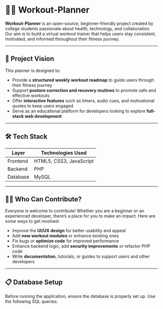 # 🏋️‍♀️ Workout-Planner

**Workout-Planner** is an open-source, beginner-friendly project created by college students passionate about health, technology, and collaboration. Our aim is to build a virtual workout trainer that helps users stay consistent, motivated, and informed throughout their fitness journey.

---

## 🌟 Project Vision

This planner is designed to:

- Provide a **structured weekly workout roadmap** to guide users through their fitness journey
- Support **posture correction and recovery routines** to promote safe and effective workouts
- Offer **interactive features** such as timers, audio cues, and motivational quotes to keep users engaged
- Serve as an educational platform for developers looking to explore **full-stack web development**

---

## 🛠️ Tech Stack

| Layer     | Technologies Used      |
|-----------|------------------------|
| Frontend  | HTML5, CSS3, JavaScript|
| Backend   | PHP                    |
| Database  | MySQL                  |

---

## 👩‍💻 Who Can Contribute?

Everyone is welcome to contribute! Whether you are a beginner or an experienced developer, there’s a place for you to make an impact. Here are some ways to get involved:

- Improve the **UI/UX design** for better usability and appeal
- Add **new workout modules** or enhance existing ones
- Fix bugs or **optimize code** for improved performance
- Enhance backend logic, add **security improvements** or refactor PHP code
- Write **documentation**, tutorials, or guides to support users and other developers

---

## 📋 Database Setup

Before running the application, ensure the database is properly set up. Use the following SQL queries:

